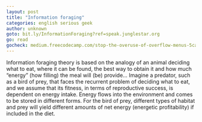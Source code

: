 ```yaml
---
layout: post
title: "Information foraging"
categories: english serious geek
author: unknown
goto: bit.ly/InformationForaging?ref=speak.junglestar.org
go: read
gocheck: medium.freecodecamp.com/stop-the-overuse-of-overflow-menus-5caa4b54e843?ref=speak.junglestar.org
---
```

Information foraging theory is based on the analogy of an animal deciding what to eat, where it can be found, the best way to obtain it and how much “energy” (how filling) the meal will (be) provide… Imagine a predator, such as a bird of prey, that faces the recurrent problem of deciding what to eat, and we assume that its fitness, in terms of reproductive success, is dependent on energy intake. Energy flows into the environment and comes to be stored in different forms. For the bird of prey, different types of habitat and prey will yield different amounts of net energy (energetic profitability) if included in the diet.
